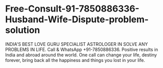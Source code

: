 # Free-Consult-91-7850886336-Husband-Wife-Dispute-problem-solution
INDIA'S BEST LOVE GURU SPECIALIST ASTROLOGER IN SOLVE ANY PROBLEMS IN LIFE. Call &amp; WhatsApp +91-7850886336. Positive results in India and abroad around the world. One call can change your life, destiny forever, bring back all the happiness and things you lost in your life. 
